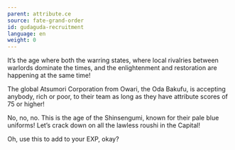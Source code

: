 ```yaml
---
parent: attribute.ce
source: fate-grand-order
id: gudaguda-recruitment
language: en
weight: 0
---
```


It’s the age where both the warring states, where local rivalries between warlords dominate the times, and the enlightenment and restoration are happening at the same time!

The global Atsumori Corporation from Owari, the Oda Bakufu, is accepting anybody, rich or poor, to their team as long as they have attribute scores of 75 or higher!

No, no, no. This is the age of the Shinsengumi, known for their pale blue uniforms!
Let’s crack down on all the lawless roushi in the Capital!

Oh, use this to add to your EXP, okay?
